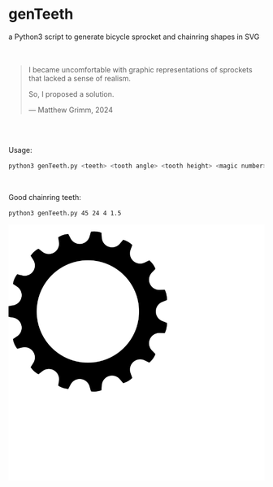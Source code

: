 # genTeeth
a Python3 script to generate bicycle sprocket and chainring shapes in SVG  
<br/><br/>

> I became uncomfortable with graphic representations of sprockets that lacked a sense of realism.
>   
> So, I proposed a solution.
>  
> — Matthew Grimm, 2024

<br/><br/>

Usage:

```bash
python3 genTeeth.py <teeth> <tooth angle> <tooth height> <magic number>
```
<br/>

Good chainring teeth:

```bash
python3 genTeeth.py 45 24 4 1.5
```


![](https://raw.githubusercontent.com/kogcyc/files/22d7384ac87fa531927e6a78c8d1e34cf6eb0038/teeth/15.svg)


